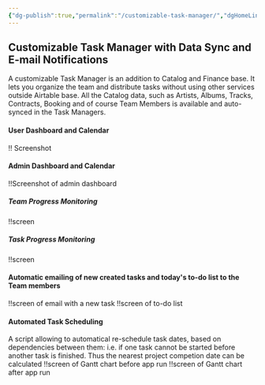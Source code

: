 ```yaml
---
{"dg-publish":true,"permalink":"/customizable-task-manager/","dgHomeLink":true,"dgPassFrontmatter":true}
---
```


## Customizable Task Manager with Data Sync and E-mail Notifications
A customizable Task Manager is an addition to Catalog and Finance base. It lets you organize the team and distribute tasks without using other services outside Airtable base. All the Catalog data, such as Artists, Albums, Tracks, Contracts, Booking and of course Team Members is available and auto-synced in the Task Managers.

#### User Dashboard and Calendar
!! Screenshot 

#### Admin Dashboard and Calendar
!!Screenshot of admin dashboard
##### Team Progress Monitoring
!!screen
##### Task Progress Monitoring
!!screen

#### Automatic emailing of new created tasks and today's to-do list to the Team members
!!screen of email with a new task
!!screen of to-do list

#### Automated Task Scheduling
A script allowing to automatical re-schedule task dates, based on dependencies between them: i.e. if one task cannot be started before another task is finished. Thus the nearest project competion date can be calculated
!!screen of Gantt chart before app run
!!screen of Gantt chart after app run
